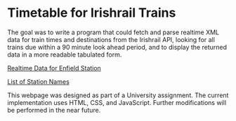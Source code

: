 # Timetable for Irishrail Trains
The goal was to write a program that could fetch and parse realtime XML data for train times and destinations from the Irishrail API, looking for all trains due within a 90 minute look ahead period, and to display the returned data in a more readable tabulated form.

[Realtime Data for Enfield Station](http://api.irishrail.ie/realtime/realtime.asmx/getStationDataByCodeXML_WithNumMins?StationCode=ENFLD&NumMins=90&format=xml)

[List of Station Names](http://api.irishrail.ie/realtime/)

This webpage was designed as part of a University assignment. The current implementation uses HTML, CSS, and JavaScript. Further modifications will be performed in the near future.
